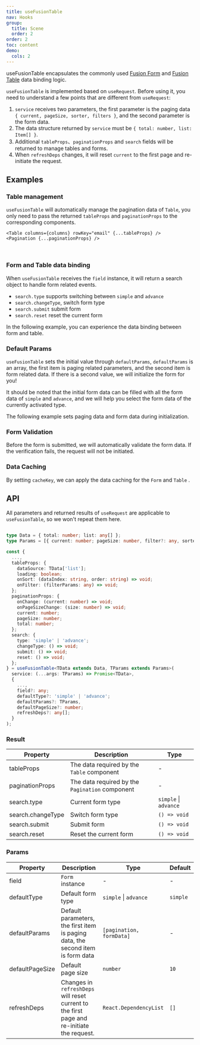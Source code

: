 ```yaml
---
title: useFusionTable
nav: Hooks
group:
  title: Scene
  order: 2
order: 2
toc: content
demo:
  cols: 2
---
```


useFusionTable encapsulates the commonly used [Fusion Form](https://fusion.design/pc/component/basic/form) and [Fusion Table](https://fusion.design/pc/component/basic/table) data binding logic.

`useFusionTable` is implemented based on `useRequest`. Before using it, you need to understand a few points that are different from `useRequest`:

1. `service` receives two parameters, the first parameter is the paging data `{ current, pageSize, sorter, filters }`, and the second parameter is the form data.
2. The data structure returned by `service` must be `{ total: number, list: Item[] }`.
3. Additional `tableProps`、`paginationProps` and `search` fields will be returned to manage tables and forms.
4. When `refreshDeps` changes, it will reset `current` to the first page and re-initiate the request.

## Examples

### Table management

`useFusionTable` will automatically manage the pagination data of `Table`, you only need to pass the returned `tableProps` and `paginationProps` to the corresponding components.

```tsx | pure
<Table columns={columns} rowKey="email" {...tableProps} />
<Pagination {...paginationProps} />
```

<br />

<code src="./demo/table.tsx"></code>

### Form and Table data binding

When `useFusionTable` receives the `field` instance, it will return a search object to handle form related events.

- `search.type` supports switching between `simple` and `advance`
- `search.changeType`, switch form type
- `search.submit` submit form
- `search.reset` reset the current form

In the following example, you can experience the data binding between form and table.

<code src="./demo/form.tsx"></code>

### Default Params

`useFusionTable` sets the initial value through `defaultParams`, `defaultParams` is an array, the first item is paging related parameters, and the second item is form related data. If there is a second value, we will initialize the form for you!

It should be noted that the initial form data can be filled with all the form data of `simple` and `advance`, and we will help you select the form data of the currently activated type.

The following example sets paging data and form data during initialization.

<code src="./demo/init.tsx"></code>

### Form Validation

Before the form is submitted, we will automatically validate the form data. If the verification fails, the request will not be initiated.

<code src="./demo/validate.tsx"></code>

### Data Caching

By setting `cacheKey`, we can apply the data caching for the `Form` and `Table` .

<code src="./demo/cache.tsx"></code>

## API

All parameters and returned results of `useRequest` are applicable to `useFusionTable`, so we won't repeat them here.

```typescript

type Data = { total: number; list: any[] };
type Params = [{ current: number; pageSize: number, filter?: any, sorter?: any }, { [key: string]: any }];

const {
  ...,
  tableProps: {
    dataSource: TData['list'];
    loading: boolean;
    onSort: (dataIndex: string, order: string) => void;
    onFilter: (filterParams: any) => void;
  };
  paginationProps: {
    onChange: (current: number) => void;
    onPageSizeChange: (size: number) => void;
    current: number;
    pageSize: number;
    total: number;
  };
  search: {
    type: 'simple' | 'advance';
    changeType: () => void;
    submit: () => void;
    reset: () => void;
  };
} = useFusionTable<TData extends Data, TParams extends Params>(
  service: (...args: TParams) => Promise<TData>,
  {
    ...,
    field?: any;
    defaultType?: 'simple' | 'advance';
    defaultParams?: TParams,
    defaultPageSize?: number;
    refreshDeps?: any[];
  }
);
```

### Result

| Property          | Description                                     | Type                  |
| ----------------- | ----------------------------------------------- | --------------------- |
| tableProps        | The data required by the `Table` component      | -                     |
| paginationProps   | The data required by the `Pagination` component | -                     |
| search.type       | Current form type                               | `simple` \| `advance` |
| search.changeType | Switch form type                                | `() => void`          |
| search.submit     | Submit form                                     | `() => void`          |
| search.reset      | Reset the current form                          | `() => void`          |

### Params

| Property        | Description                                                                                | Type                     | Default  |
| --------------- | ------------------------------------------------------------------------------------------ | ------------------------ | -------- |
| field           | `Form` instance                                                                            | -                        | -        |
| defaultType     | Default form type                                                                          | `simple` \| `advance`    | `simple` |
| defaultParams   | Default parameters, the first item is paging data, the second item is form data            | `[pagination, formData]` | -        |
| defaultPageSize | Default page size                                                                          | `number`                 | `10`     |
| refreshDeps     | Changes in `refreshDeps` will reset current to the first page and re-initiate the request. | `React.DependencyList`   | `[]`     |

